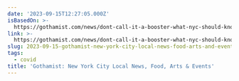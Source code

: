 ```yaml
---
date: '2023-09-15T12:27:05.000Z'
isBasedOn: >-
  https://gothamist.com/news/dont-call-it-a-booster-what-nyc-should-know-about-covid-vaccines-this-year
link: >-
  https://gothamist.com/news/dont-call-it-a-booster-what-nyc-should-know-about-covid-vaccines-this-year
slug: 2023-09-15-gothamist-new-york-city-local-news-food-arts-and-events
tags:
  - covid
title: 'Gothamist: New York City Local News, Food, Arts & Events'
---
```


